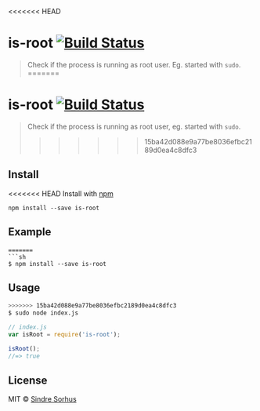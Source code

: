 <<<<<<< HEAD
# is-root [![Build Status](https://travis-ci.org/sindresorhus/is-root.png?branch=master)](http://travis-ci.org/sindresorhus/is-root)

> Check if the process is running as root user. Eg. started with `sudo`.
=======
# is-root [![Build Status](https://travis-ci.org/sindresorhus/is-root.svg?branch=master)](https://travis-ci.org/sindresorhus/is-root)

> Check if the process is running as root user, eg. started with `sudo`.
>>>>>>> 15ba42d088e9a77be8036efbc2189d0ea4c8dfc3


## Install

<<<<<<< HEAD
Install with [npm](https://npmjs.org/package/is-root)

```
npm install --save is-root
```


## Example

```
=======
```sh
$ npm install --save is-root
```


## Usage

```sh
>>>>>>> 15ba42d088e9a77be8036efbc2189d0ea4c8dfc3
$ sudo node index.js
```

```js
// index.js
var isRoot = require('is-root');

isRoot();
//=> true
```


## License

MIT © [Sindre Sorhus](http://sindresorhus.com)
